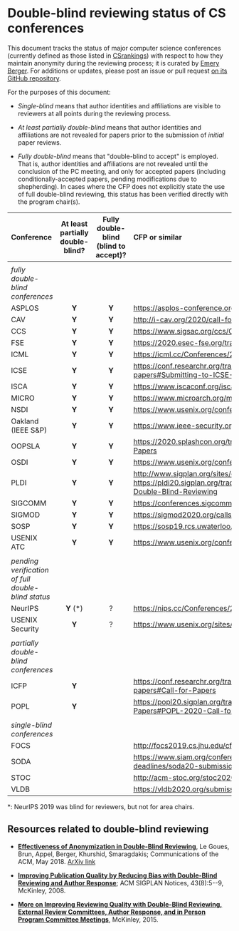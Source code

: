 # Double-blind reviewing status of CS conferences

This document tracks the status of major computer science conferences
(currently defined as those listed in [CSrankings](http://csrankings.org)) with
respect to how they maintain anonymity during the reviewing process;
it is curated by [Emery Berger](https://emeryberger.com). For additions or updates,
please post an issue or pull request [on its GitHub repository](https://github.com/double-blind-reviewing/double-blind-reviewing.github.io).

For the purposes of this document:

* _Single-blind_ means that author identities and affiliations are visible
to reviewers at all points during the reviewing process.

* _At least partially double-blind_ means that author identities and
affiliations are not revealed for papers prior to the submission of
_initial_ paper reviews.

* _Fully double-blind_ means that "double-blind to accept" is
employed.  That is, author identities and affiliations are not
revealed until the conclusion of the PC meeting, and only for accepted
papers (including conditionally-accepted papers, pending modifications
due to shepherding). In cases where the CFP does not explicitly state
the use of full double-blind reviewing, this status has been verified directly
with the program chair(s).

| Conference | At least partially double-blind? | Fully double-blind (blind to accept)? | CFP or similar |
| :--        | :--: | :--:                    | :--           |
|            |      |                         |               |
| _fully double-blind conferences_ | 
| ASPLOS     | **Y**     | **Y**      | https://asplos-conference.org/submissions/ |
| CAV        | **Y**     | **Y**      | http://i-cav.org/2020/call-for-papers/ |
| CCS        | **Y**     | **Y**      | https://www.sigsac.org/ccs/CCS2020/call-for-papers.html |
| FSE        | **Y**     | **Y** | https://2020.esec-fse.org/track/fse-2020-papers |
| ICML       | **Y**     | **Y** | https://icml.cc/Conferences/2020/CallForPapers |
| ICSE       | **Y**     | **Y**      | https://conf.researchr.org/track/icse-2020/icse-2020-papers#Submitting-to-ICSE-Q-A |
| ISCA       | **Y**     | **Y** | https://www.iscaconf.org/isca2020/submit/guidelines.html |
| MICRO      | **Y**     | **Y** | https://www.microarch.org/micro52/submit/guidelines.html |
| NSDI       | **Y**     | **Y** | https://www.usenix.org/conference/nsdi20/call-for-papers |
| Oakland (IEEE S&P) | **Y** | **Y** | https://www.ieee-security.org/TC/SP2020/cfpapers.html |
| OOPSLA     | **Y**     | **Y**      | https://2020.splashcon.org/track/splash-2020-oopsla#Call-for-Papers |
| OSDI       | **Y**     | **Y** | https://www.usenix.org/conference/osdi20/call-for-papers |
| PLDI       | **Y**     | **Y**      | http://www.sigplan.org/sites/default/files/PracticesofPLDI.pdf, https://pldi20.sigplan.org/track/pldi-2020-papers#FAQ-on-Double-Blind-Reviewing |
| SIGCOMM    | **Y**     | **Y** | https://conferences.sigcomm.org/sigcomm/2020/submission.html |
| SIGMOD     | **Y**     | **Y** | https://sigmod2020.org/calls_papers_sigmod_research.shtml |
| SOSP       | **Y**     | **Y**      | https://sosp19.rcs.uwaterloo.ca/cfp.html |
| USENIX ATC | **Y**     | **Y** | https://www.usenix.org/conference/atc20/call-for-papers |
|            |      |                   |                                                         |
| _pending verification of full double-blind status_ | | | |
| NeurIPS    | **Y** (*) | ? | https://nips.cc/Conferences/2019/CallForPapers |
| USENIX Security | **Y** | ?    | https://www.usenix.org/sites/default/files/sec20_cfp_101519.pdf |
|            |      |                   |                                                         |
| _partially double-blind conferences_ | | | |
| ICFP       | **Y** |  | https://conf.researchr.org/track/icfp-2020/icfp-2020-papers#Call-for-Papers |
| POPL       | **Y** |  | https://popl20.sigplan.org/track/POPL-2020-Research-Papers#POPL-2020-Call-for-Papers |
|            |      |                   |                                                         |
| _single-blind conferences_ | | | |
| FOCS       |      |                         | http://focs2019.cs.jhu.edu/cfp/ |
| SODA       |      |                         | https://www.siam.org/conferences/cm/submissions-and-deadlines/soda20-submissions-deadlines |
| STOC       |      |                         | http://acm-stoc.org/stoc2020/STOC-2020-cfp.pdf |
| VLDB       |      |                         | https://vldb2020.org/submission-guidelines.html |

*: NeurIPS 2019 was blind for reviewers, but not for area chairs.

## Resources related to double-blind reviewing

* [**Effectiveness of Anonymization in Double-Blind Reviewing**](https://dl.acm.org/doi/10.1145/3208157), Le Goues, Brun, Appel, Berger, Khurshid, Smaragdakis; Communications of the ACM, May 2018. [ArXiv link](https://arxiv.org/abs/1709.01609)

* [**Improving Publication Quality by Reducing Bias with Double-Blind Reviewing and Author Response**](http://www.cs.utexas.edu/users/mckinley/papers/blind-2008.pdf); ACM SIGPLAN Notices, 43(8):5--9, McKinley, 2008.

* [**More on Improving Reviewing Quality with Double-Blind Reviewing, External Review Committees, Author Response, and in Person Program Committee Meetings**](http://www.cs.utexas.edu/users/mckinley/notes/blind.html), McKinley, 2015.
